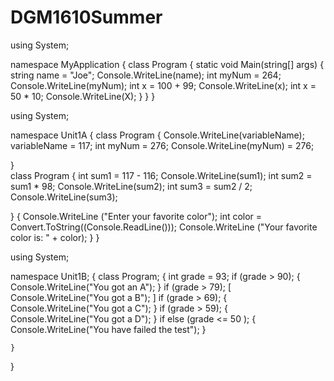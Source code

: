 # DGM1610Summer
using System;

namespace MyApplication
{
  class Program
  {
    static void Main(string[] args)
    {
      string name = "Joe";
      Console.WriteLine(name);
      int myNum = 264;
      Console.WriteLine(myNum);
      int x = 100 + 99;
      Console.WriteLine(x);
      int x = 50 * 10;
      Console.WriteLine(X);
     }
  }
}

using System;

namespace Unit1A
{
   class Program
{
    Console.WriteLine(variableName);
    variableName = 117;
    int myNum = 276;
    Console.WriteLine(myNum) = 276;

}    
class Program
{
    int sum1 = 117 - 116;
    Console.WriteLine(sum1);
    int sum2 = sum1 * 98;
    Console.WriteLine(sum2);
    int sum3 = sum2 / 2;
    Console.WriteLine(sum3);

}
{
    Console.WriteLine ("Enter your favorite color");
    int color = Convert.ToString((Console.ReadLine()));
    Console.WriteLine ("Your favorite color is: " + color);
}
}

using System;

namespace Unit1B;
{
    class Program;
    {
        int grade = 93;
        if (grade > 90);
        {
            Console.WriteLine("You got an A");
        }
        if (grade > 79);
        [
            Console.WriteLine("You got a B");
        ]
        if (grade > 69);
        {
            Console.WriteLine("You got a C");
        }
        if (grade > 59);
        {
            Console.WriteLine("You got a D");
        }
        if else (grade <= 50 );
        {
            Console.WriteLine("You have failed the test");
        }

    }
}
